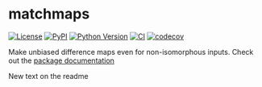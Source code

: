 # matchmaps

[![License](https://img.shields.io/pypi/l/matchmaps.svg?color=green)](https://github.com/rs-station/matchmaps/raw/main/LICENSE)
[![PyPI](https://img.shields.io/pypi/v/matchmaps.svg?color=green)](https://pypi.org/project/matchmaps)
[![Python Version](https://img.shields.io/pypi/pyversions/matchmaps.svg?color=green)](https://python.org)
[![CI](https://github.com/rs-station/matchmaps/actions/workflows/ci.yml/badge.svg)](https://github.com/rs-station/matchmaps/actions/workflows/ci.yml)
[![codecov](https://codecov.io/gh/rs-station/matchmaps/branch/main/graph/badge.svg)](https://codecov.io/gh/rs-station/matchmaps)

Make unbiased difference maps even for non-isomorphous inputs. Check out the [package documentation](https://rs-station.github.io/matchmaps/)

New text on the readme
